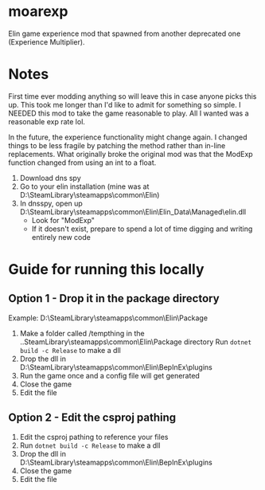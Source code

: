 # moarexp
Elin game experience mod that spawned from another deprecated one (Experience Multiplier). 



# Notes
First time ever modding anything so will leave this in case anyone picks this up.
This took me longer than I'd like to admit for something so simple.
I NEEDED this mod to take the game reasonable to play. All I wanted was a reasonable exp rate lol.

In the future, the experience functionality might change again. I changed things to be less fragile by patching the method rather than in-line replacements.
What originally broke the original mod was that the ModExp function changed from using an int to a float.

1. Download dns spy
2. Go to your elin installation (mine was at D:\SteamLibrary\steamapps\common\Elin)
3. In dnsspy, open up D:\SteamLibrary\steamapps\common\Elin\Elin_Data\Managed\elin.dll
    - Look for "ModExp"
    - If it doesn't exist, prepare to spend a lot of time digging and writing entirely new code


# Guide for running this locally
## Option 1 - Drop it in the package directory
Example: D:\SteamLibrary\steamapps\common\Elin\Package
1. Make a folder called /tempthing in the ..SteamLibrary\steamapps\common\Elin\Package directory
Run `dotnet build -c Release` to make a dll
2. Drop the dll in D:\SteamLibrary\steamapps\common\Elin\BepInEx\plugins
4. Run the game once and a config file will get generated
5. Close the game
6. Edit the file

## Option 2 - Edit the csproj pathing 
1. Edit the csproj pathing to reference your files
2. Run `dotnet build -c Release` to make a dll
3. Drop the dll in D:\SteamLibrary\steamapps\common\Elin\BepInEx\plugins
4. Close the game
5. Edit the file